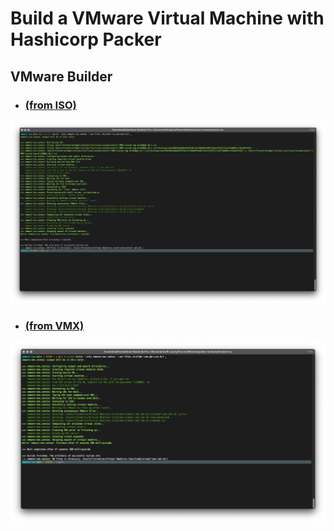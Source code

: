 # **Build a VMware Virtual Machine with Hashicorp Packer**

## **VMware Builder**

* ### **[(from ISO)](builder-iso/docs/README.md)**

![builder-iso](builder-iso/docs/builder-iso.png)

* ### **[(from VMX)](builder-vmx/docs/README.md)**

![builder-vmx](builder-vmx/docs/builder-vmx.png)
